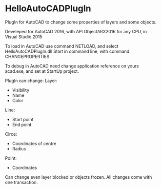# HelloAutoCADPlugIn
PlugIn for AutoCAD to change some properties of layers and some objects.

Develeped for AutoCAD 2016, with API ObjectARX2016 for any CPU, in Visual Studio 2015

To load in AutoCAD use command NETLOAD, and select HelloAutoCADPlugIn.dll
Start in command line, with command CHANGEPROPERTIES

To debug in AutoCAD need change application reference on yours acad.exe, and set at StartUp project.

PlugIn can change:
Layer:
- Visibility
- Name
- Color

Line:
- Start point
- End point

Circe:
- Coordinates of centre
- Radius

Point:
- Coordinates

Can change even layer blocked or objects frozen.
All changes come with one transaction.

